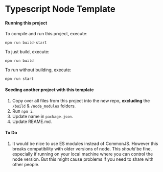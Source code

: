 # Typescript Node Template


#### Running this project

To compile and run this project, execute:
```
npm run build-start
```

To just build, execute:
```
npm run build
```

To run without building, execute:
```
npm run start
```

#### Seeding another project with this template
1. Copy over all files from this project into the new repo, **excluding** the `/build` & `/node_modules` folders.
2. Run `npm i`.
3. Update name in `package.json`.
4. Update REAME.md.

#### To Do
1. It would be nice to use ES modules instead of CommonJS. However this breaks compatibility with older versions of node. This _should_ be fine, especially if running on your local machine where you can control the node version. But this might cause problems if you need to share with other people.